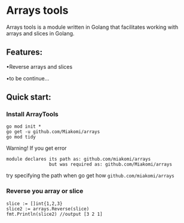 # Arrays tools 

Arrays tools is a module written in Golang that facilitates working with arrays and slices in Golang.

## Features:
•Reverse arrays and slices

•to be continue...


## Quick start:

### Install ArrayTools
```
go mod init * 
go get -u github.com/Miakomi/arrays
go mod tidy
```
Warning! If you get error
```
module declares its path as: github.com/miakomi/arrays
                but was required as: github.com/Miakomi/arrays
```
try specifying the path when go get how `github.com/miakomi/arrays`



### Reverse you array or slice 
```golang
slice := []int{1,2,3}
slice2 := arrays.Reverse(slice)
fmt.Println(slice2) //output [3 2 1]
```
